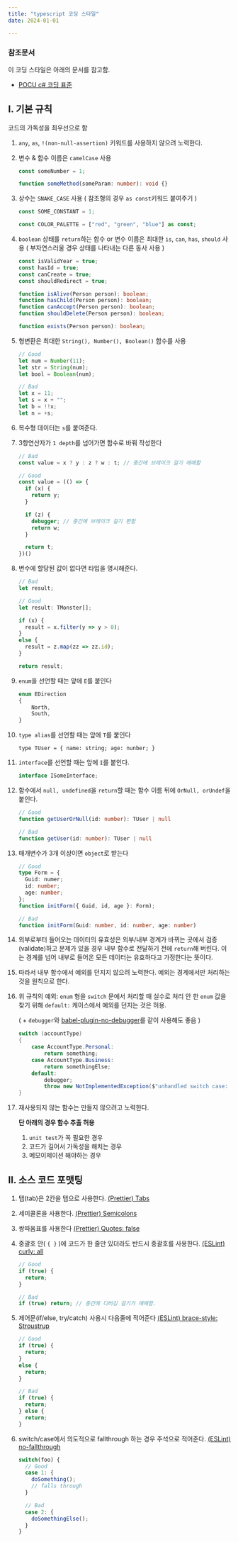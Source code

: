 ```yaml
---
title: "typescript 코딩 스타일"
date: 2024-01-01

---
```


### 참조문서

이 코딩 스타일은 아래의 문서를 참고함.

* [POCU c# 코딩 표준](https://docs.popekim.com/ko/coding-standards/csharp)

<!-- ### IDE 도우미 -->
<!-- `WebStorm`에서 import할 수 있는 세팅은 [여기서]() 다운받을 수 있습니다. -->

<!-- `Visual studio Code`에서 import할 수 있는 세팅은 [여기서]() 다운받을 수 있습니다. -->

## I. 기본 규칙
코드의 가독성을 최우선으로 함

1. `any`, `as`, `!(non-null-assertion)` 키워드를 사용하지 않으려 노력한다.

2. 변수 & 함수 이름은 `camelCase` 사용

   ```ts
   const someNumber = 1;

   function someMethod(someParam: number): void {}
   ```

3. 상수는 `SNAKE_CASE` 사용 ( 참조형의 경우 `as const`키워드 붙여주기 )

   ```ts
   const SOME_CONSTANT = 1;

   const COLOR_PALETTE = ["red", "green", "blue"] as const;
   ```

5. `boolean` 상태를 `return`하는 함수 or 변수 이름은 최대한 `is`, `can`, `has`, `should` 사용
( 부자연스러울 경우 상태를 나타내는 다른 동사 사용 )

   ```ts
   const isValidYear = true;
   const hasId = true;
   const canCreate = true;
   const shouldRedirect = true;
   
   function isAlive(Person person): boolean;
   function hasChild(Person person): boolean;
   function canAccept(Person person): boolean;
   function shouldDelete(Person person): boolean;

   function exists(Person person): boolean;
   ```

6. 형변환은 최대한 `String(), Number(), Boolean()` 함수를 사용
   ```ts
   // Good
   let num = Number(11);
   let str = String(num);
   let bool = Boolean(num);

   // Bad
   let x = 11;
   let s = x + "";
   let b = !!x;
   let n = +s;
   ```

7. 복수형 데이터는 `s`를 붙여준다.

11. 3항연산자가 `1 depth`를 넘어가면 함수로 바꿔 작성한다
    ```ts
    // Bad
    const value = x ? y : z ? w : t; // 중간에 브레이크 걸기 애매함

    // Good
    const value = (() => {
      if (x) {
        return y;
      }

      if (z) {
        debugger; // 중간에 브레이크 걸기 편함
        return w;
      }

      return t;
    })()
    ```

12. 변수에 할당된 값이 없다면 타입을 명시해준다.
    ```ts
    // Bad
    let result;
    
    // Good
    let result: TMonster[]; 

    if (x) {
      result = x.filter(y => y > 0);
    }
    else {
      result = z.map(zz => zz.id);
    }

    return result;
    ```

14. `enum`을 선언할 때는 앞에 `E`를 붙인다
    ```ts
    enum EDirection
    {
        North,
        South,
    }
    ```

15. `type alias`를 선언할 때는 앞에 `T`를 붙인다
    ```tsx
    type TUser = { name: string; age: nunber; }
    ```

16. `interface`를 선언할 때는 앞에 `I`를 붙인다.
    ```cs
    interface ISomeInterface;
    ```

17. 함수에서 `null, undefined`을 `return`할 때는 함수 이름 뒤에 `OrNull, orUndef`을 붙인다.

    ```ts
    // Good
    function getUserOrNull(id: number): TUser | null

    // Bad
    function getUser(id: number): TUser | null
    ```

19. 매개변수가 3개 이상이면 `object`로 받는다
    ```ts
    // Good
    type Form = { 
      Guid: numer;
      id: number;
      age: number;
    };
    function initForm({ Guid, id, age }: Form);

    // Bad
    function initForm(Guid: number, id: number, age: number)
    ```

21. 외부로부터 들어오는 데이터의 유효성은 외부/내부 경계가 바뀌는 곳에서 검증(validate)하고 문제가 있을 경우 내부 함수로 전달하기 전에 `return`해 버린다. 이는 경계를 넘어 내부로 들어온 모든 데이터는 유효하다고 가정한다는 뜻이다.

22. 따라서 내부 함수에서 예외를 던지지 않으려 노력한다. 예외는 경계에서만 처리하는 것을 원칙으로 한다.

23. 위 규칙의 예외: `enum` 형을 `switch` 문에서 처리할 때 실수로 처리 안 한 `enum` 값을 찾기 위해 `default:` 케이스에서 예외를 던지는 것은 허용.

    ( + `debugger`와 [babel-plugin-no-debugger](https://babeljs.io/docs/babel-plugin-transform-remove-debugger)를 같이 사용해도 좋음 )

    ```cs
    switch (accountType)
    {
        case AccountType.Personal:
            return something;
        case AccountType.Business:
            return somethingElse;
        default:
            debugger;
            throw new NotImplementedException($"unhandled switch case: {accountType}");
    }
    ```

  24. 재사용되지 않는 함수는 만들지 않으려고 노력한다.

      **단 아래의 경우 함수 추출 허용**
         1.  `unit test`가 꼭 필요한 경우
         2.  코드가 길어서 가독성을 해치는 경우
         3.  메모이제이션 해야하는 경우

## II. 소스 코드 포맷팅

1. 탭(tab)은 2칸을 탭으로 사용한다. [(Prettier) Tabs](https://prettier.io/docs/en/options.html#tabs)

2. 세미콜론을 사용한다. [(Prettier) Semicolons](https://prettier.io/docs/en/options.html#semicolons)

3. 쌍따옴표를 사용한다 [(Prettier) Quotes: false](https://prettier.io/docs/en/options.html#quotes)

4. 중괄호 안( `{ }` )에 코드가 한 줄만 있더라도 반드시 중괄호를 사용한다. [(ESLint) curly: all](https://eslint.org/docs/latest/rules/curly)

    ```ts
    // Good
    if (true) {
      return;
    }

    // Bad
    if (true) return; // 중간에 디버깅 걸기가 애매함.
    ```

5. 제어문(if/else, try/catch) 사용시 다음줄에 적어준다 [(ESLint) brace-style: Stroustrup](https://eslint.org/docs/latest/rules/brace-style#rule-details:~:text=5-,One,-common%20variant%20of)
    ```ts
    // Good
    if (true) {
      return;
    }
    else {
      return;
    }

    // Bad
    if (true) {
      return;
    } else {
      return;
    }
    ```
6. switch/case에서 의도적으로 fallthrough 하는 경우 주석으로 적어준다. [(ESLint) no-fallthrough](https://eslint.org/docs/latest/rules/no-fallthrough)
   ```ts
   switch(foo) {
     // Good
     case 1: {
       doSomething();
       // falls through
     }

     // Bad
     case 2: {
       doSomethingElse();
     }
   }
   ```
   
